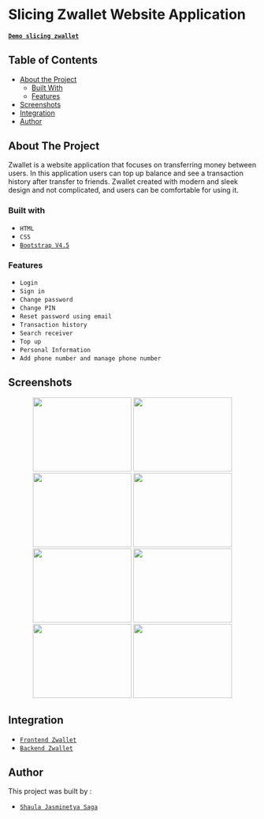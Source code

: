 # Slicing Zwallet Website Application

#### [`Demo slicing zwallet`](https://zwallet-shaula.netlify.app)

## Table of Contents

* [About the Project](#about-the-project)
  * [Built With](#built-with)
  * [Features](#features)
* [Screenshots](#screenshots)
* [Integration](#integration)
* [Author](#author)

## About The Project


Zwallet is a website application that focuses on transferring money between users. In this application users can top up balance and see a transaction history after transfer to friends. Zwallet created with modern and sleek design and not complicated, and users can be comfortable for using it.

### Built with
* `HTML`
* `CSS`
* [`Bootstrap V4.5`](https://getbootstrap.com/docs/4.5/getting-started/introduction/)

### Features

  - `Login`
  - `Sign in`
  - `Change password`
  - `Change PIN`
  - `Reset password using email`
  - `Transaction history`
  - `Search receiver`
  - `Top up`
  - `Personal Information`
  - `Add phone number and manage phone number`
  
## Screenshots

<p align='center'>
  <span>
      <image width="200" height="150" src='./screenshots/login.png' />
      <image width="200" height="150" src='./screenshots/register.png' />
      <image width="200" height="150" src='./screenshots/reset-password.png' />
      <image width="200" height="150" src='./screenshots/dashboard.png' />
      <image width="200" height="150" src='./screenshots/search-receiver.png' />
      <image width="200" height="150" src='./screenshots/success.png' />
      <image width="200" height="150" src='./screenshots/personal-info.png' />
      <image width="200" height="150" src='./screenshots/manage-phone.png' />

## Integration
* [`Frontend Zwallet`](https://github.com/sjasminetya/zwallet-frontend)
* [`Backend Zwallet`](https://github.com/sjasminetya/zwallet-backend)

## Author
This project was built by :
* [`Shaula Jasminetya Saga`](https://github.com/sjasminetya)
